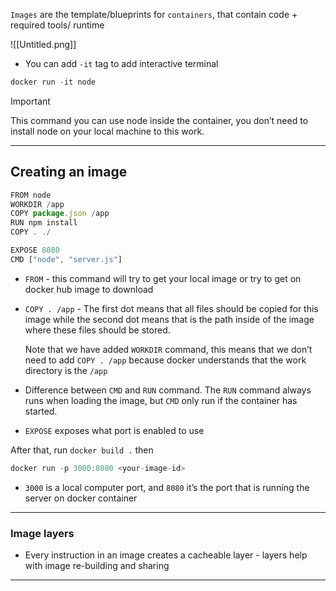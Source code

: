   

`Images` are the template/blueprints for `containers`, that contain code + required tools/ runtime

  

![[Untitled.png]]

  

- You can add `-it` tag to add interactive terminal

```JavaScript
docker run -it node
```

> [!important]  
> This command you can use node inside the container, you don’t need to install node on your local machine to this work.  

---

## Creating an image

  

```JavaScript
FROM node 
WORKDIR /app
COPY package.json /app
RUN npm install
COPY . ./

EXPOSE 8080
CMD ["node", "server.js"]
```

  

- `FROM` - this command will try to get your local image or try to get on docker hub image to download

  

- `COPY . /app` - The first dot means that all files should be copied for this image while the second dot means that is the path inside of the image where these files should be stored.
    
    Note that we have added `WORKDIR` command, this means that we don’t need to add `COPY . /app` because docker understands that the work directory is the `/app`
    

  

- Difference between `CMD` and `RUN` command. The `RUN` command always runs when loading the image, but `CMD` only run if the container has started.

  

- `EXPOSE` exposes what port is enabled to use

  

After that, run `docker build .` then

```JavaScript
docker run -p 3000:8080 <your-image-id>
```

  

- `3000` is a local computer port, and `8080` it’s the port that is running the server on docker container

---

### Image layers

  

- Every instruction in an image creates a cacheable layer - layers help with image re-building and sharing

---